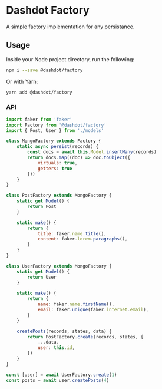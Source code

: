 # Dashdot Factory

A simple factory implementation for any persistance.

## Usage

Inside your Node project directory, run the following:

```sh
npm i --save @dashdot/factory
```

Or with Yarn:

```sh
yarn add @dashdot/factory
```

### API

```javascript
import faker from 'faker'
import Factory from '@dashdot/factory'
import { Post, User } from './models'

class MongoFactory extends Factory {
    static async persist(records) {
        const docs = await this.Model.insertMany(records)
        return docs.map((doc) => doc.toObject({
            virtuals: true,
            getters: true
        }))
    }
}

class PostFactory extends MongoFactory {
    static get Model() {
        return Post
    }

    static make() {
        return {
            title: faker.name.title(),
            content: faker.lorem.paragraphs(),
        }
    }
}

class UserFactory extends MongoFactory {
    static get Model() {
        return User
    }

    static make() {
        return {
            name: faker.name.firstName(),
            email: faker.unique(faker.internet.email),
        }
    }

    createPosts(records, states, data) {
        return PostFactory.create(records, states, {
            ...data,
            user: this.id,
        })
    }
}

const [user] = await UserFactory.create(1)
const posts = await user.createPosts(4)
```